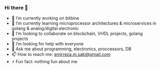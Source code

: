### Hi there 👋

- 🔭 I’m currently working on bitbine
- 🌱 I’m currently learning microprocessor architectures & microservices in golang & analog/digital electronic
- 👯 I’m looking to collaborate on blockchain, VHDL projects, golang projects
- 🤔 I’m looking for help with everyone
- 💬 Ask me about programming, electronics, proccessors, DB
- 📫 How to reach me: amirreza.m.saki@gmail.com
- ⚡ Fun fact: nothing fun about me
